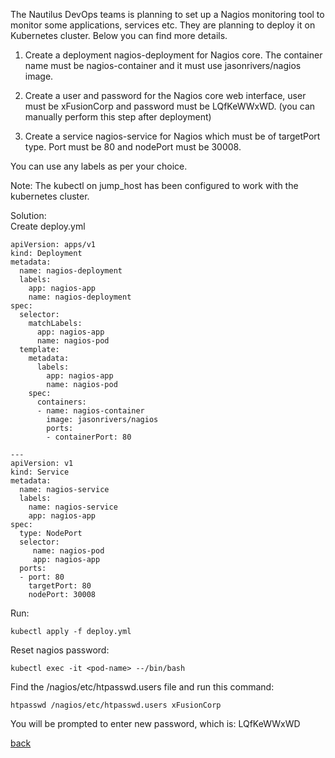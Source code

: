 The Nautilus DevOps teams is planning to set up a Nagios monitoring tool to monitor some applications, services etc. They are planning to deploy it on Kubernetes cluster. Below you can find more details.   

1) Create a deployment nagios-deployment for Nagios core. The container name must be nagios-container and it must use jasonrivers/nagios image.   

2) Create a user and password for the Nagios core web interface, user must be xFusionCorp and password must be LQfKeWWxWD. (you can manually perform this step after deployment)   

3) Create a service nagios-service for Nagios which must be of targetPort type. Port must be 80 and nodePort must be 30008.    

You can use any labels as per your choice.   

Note: The kubectl on jump_host has been configured to work with the kubernetes cluster.    

Solution:  
Create deploy.yml   

```
apiVersion: apps/v1
kind: Deployment
metadata:
  name: nagios-deployment
  labels:
    app: nagios-app
    name: nagios-deployment
spec:
  selector:
    matchLabels:
      app: nagios-app
      name: nagios-pod
  template:
    metadata:
      labels:
        app: nagios-app
        name: nagios-pod
    spec:
      containers:
      - name: nagios-container
        image: jasonrivers/nagios
        ports:
        - containerPort: 80

---
apiVersion: v1
kind: Service
metadata:
  name: nagios-service
  labels:
    name: nagios-service
    app: nagios-app
spec:
  type: NodePort
  selector:
     name: nagios-pod
     app: nagios-app
  ports:
  - port: 80
    targetPort: 80
    nodePort: 30008
```

Run:  
```
kubectl apply -f deploy.yml
```

Reset nagios password:  
```
kubectl exec -it <pod-name> --/bin/bash
```

Find the /nagios/etc/htpasswd.users file and run this command:    
```
htpasswd /nagios/etc/htpasswd.users xFusionCorp
```
You will be prompted to enter new password, which is: LQfKeWWxWD   

[back](https://github.com/MederD/Kodekloud-Engineer-Tasks)
